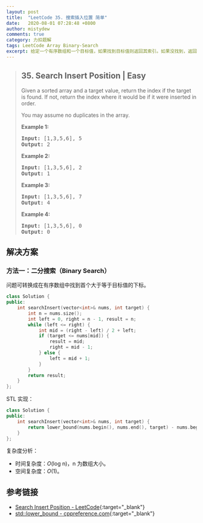 ```yaml
---
layout: post
title:  "LeetCode 35. 搜索插入位置 简单"
date:   2020-08-01 07:28:48 +0800
author: mistydew
comments: true
category: 力扣题解
tags: LeetCode Array Binary-Search
excerpt: 给定一个有序数组和一个目标值，如果找到目标值则返回其索引。如果没找到，返回其按顺序插入的索引。
---
```

> ## 35. Search Insert Position | Easy
> 
> Given a sorted array and a target value, return the index if the target is found. If not, return the index where it would be if it were inserted in order.
> 
> You may assume no duplicates in the array.
> 
> **Example 1:**
> 
> <pre>
> <strong>Input:</strong> [1,3,5,6], 5
> <strong>Output:</strong> 2
> </pre>
> 
> **Example 2:**
> 
> <pre>
> <strong>Input:</strong> [1,3,5,6], 2
> <strong>Output:</strong> 1
> </pre>
> 
> **Example 3:**
> 
> <pre>
> <strong>Input:</strong> [1,3,5,6], 7
> <strong>Output:</strong> 4
> </pre>
> 
> **Example 4:**
> 
> <pre>
> <strong>Input:</strong> [1,3,5,6], 0
> <strong>Output:</strong> 0
> </pre>

## 解决方案

### 方法一：二分搜索（Binary Search）

问题可转换成在有序数组中找到首个大于等于目标值的下标。

```cpp
class Solution {
public:
    int searchInsert(vector<int>& nums, int target) {
        int n = nums.size();
        int left = 0, right = n - 1, result = n;
        while (left <= right) {
            int mid = (right - left) / 2 + left;
            if (target <= nums[mid]) {
                result = mid;
                right = mid - 1;
            } else {
                left = mid + 1;
            }
        }
        return result;
    }
};
```

STL 实现：

```cpp
class Solution {
public:
    int searchInsert(vector<int>& nums, int target) {
        return lower_bound(nums.begin(), nums.end(), target) - nums.begin();
    }
};
```

复杂度分析：
* 时间复杂度：*O*(log n)，n 为数组大小。
* 空间复杂度：*O*(1)。

## 参考链接

* [Search Insert Position - LeetCode](https://leetcode.com/problems/search-insert-position/){:target="_blank"}
* [std::lower_bound - cppreference.com](https://en.cppreference.com/w/cpp/algorithm/lower_bound){:target="_blank"}

